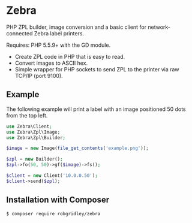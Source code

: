 # Zebra

PHP ZPL builder, image conversion and a basic client for network-connected Zebra label printers.

Requires: PHP 5.5.9+ with the GD module.

* Create ZPL code in PHP that is easy to read.
* Convert images to ASCII hex.
* Simple wrapper for PHP sockets to send ZPL to the printer via raw TCP/IP (port 9100).

## Example

The following example will print a label with an image positioned 50 dots from the top left.

```php
use Zebra\Client;
use Zebra\Zpl\Image;
use Zebra\Zpl\Builder;

$image = new Image(file_get_contents('example.png'));

$zpl = new Builder();
$zpl->fo(50, 50)->gf($image)->fs();

$client = new Client('10.0.0.50');
$client->send($zpl);
```

## Installation with Composer

```
$ composer require robgridley/zebra
```
